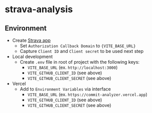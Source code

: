 # strava-analysis

## Environment

- Create [Strava app](https://www.strava.com/settings/api)
  - Set `Authorization Callback Domain` to `{VITE_BASE_URL}`
  - Capture `Client ID` and `Client secret` to be used next step
- Local development
  - Create `.env` file in root of project with the following keys:
    - `VITE_BASE_URL` (ex. `http://localhost:3000`)
    - `VITE_GITHUB_CLIENT_ID` (see above)
    - `VITE_GITHUB_CLIENT_SECRET` (see above)
- Vercel
  - Add to `Environment Variables` via interface
    - `VITE_BASE_URL` (ex. `https://commit-analyzer.vercel.app`)
    - `VITE_GITHUB_CLIENT_ID` (see above)
    - `VITE_GITHUB_CLIENT_SECRET` (see above)
